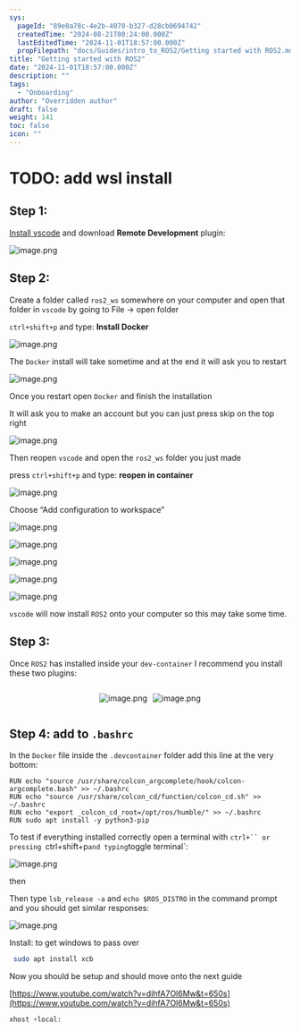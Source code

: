 ```yaml
---
sys:
  pageId: "89e0a78c-4e2b-4070-b327-d28cb0694742"
  createdTime: "2024-08-21T00:24:00.000Z"
  lastEditedTime: "2024-11-01T18:57:00.000Z"
  propFilepath: "docs/Guides/intro_to_ROS2/Getting started with ROS2.md"
title: "Getting started with ROS2"
date: "2024-11-01T18:57:00.000Z"
description: ""
tags:
  - "Onboarding"
author: "Overridden author"
draft: false
weight: 141
toc: false
icon: ""
---
```


# TODO: add wsl install

## Step 1:

[Install vscode](https://code.visualstudio.com/download) and download **Remote Development** plugin:

![image.png](https://prod-files-secure.s3.us-west-2.amazonaws.com/d518164a-d88e-44d1-a4ee-3adb3bd8bce0/efb52993-1881-4a40-b95e-6f020334f022/image.png?X-Amz-Algorithm=AWS4-HMAC-SHA256&X-Amz-Content-Sha256=UNSIGNED-PAYLOAD&X-Amz-Credential=ASIAZI2LB4666DXISLLG%2F20250421%2Fus-west-2%2Fs3%2Faws4_request&X-Amz-Date=20250421T230759Z&X-Amz-Expires=3600&X-Amz-Security-Token=IQoJb3JpZ2luX2VjED4aCXVzLXdlc3QtMiJHMEUCIEGQcgiCpZQjEFG0q07VFCBX4w8Fn1Vl4RQnqAOd6bnhAiEAubZSBJ0hoSgMbWy29nBDbLsGEvkfDM6UInpNXubRWGwqiAQIx%2F%2F%2F%2F%2F%2F%2F%2F%2F%2F%2FARAAGgw2Mzc0MjMxODM4MDUiDKQEoVnUysMtDMnCyircA%2FAFJwb925l2Gvx2EppoYPEXQINqciZAEFfj2b5hIcctfcZJHN2HHEc2a8f3ohbOLipPjA6Jl27cUpwjxG9%2FiAd8GXxcfQpKSrZmznvXf22JeNn6TW1XpL6GapHjX%2FzHGsudkAgPYwCQT4cxdr0Rm4eHRMpsxgEs3QZFSGla0AI%2BdTTveg1ZA2SszbY1f8wL8g1vXOU2iZ17JlvMvlwY3%2B1OEw8KceN06tjnDhfg2SVGSO1NhshMCFP9Tl3g5p1X%2BUKCrOQX%2BBnvQxG48mbEEG3xar56%2BUwFQ8lisA61RBFCzQICFCZlu3cPgudKqpCOwaaI24ccbRVrzr3Cd8wXgcd%2F9IFUCEr1GBqdWGF%2FLYRypKxILiLkgSStgHErqPYDH8Qo%2BiBUM0Nq41pOso5yj3XBu5TajetFeS7cjcQp%2BZw9luyZGH%2FN33SEWbSRKXaw0vVskj4wISpNoBOeEOk5E8CHTdjPfvY1XSiYFSLP07e8%2BvfO5hi1yCBjhV6Il7ISItI6f6k6Q8n9lgkkw8eW%2Bo9PJ4VMtFNsW3jx2ijaBk4hCoC5jx6k%2BFQaEyriRjwdzCv3IScWEDQAAqtikqucxkwgJ8p%2Bxkrub%2B6QB6nUrRCN%2F%2FFIOoUgDp8pdJbLMKyHm8AGOqUBoaGKWHYy8h3pMH88m3azmUvHPN6voYR8U8RZL%2B98QK7uCYo5OjhihNMTdN%2FyJ9yA0iCVRJv9wxyXVUb8%2Bj%2BlfDJOCQ9BkJzTEyKv9G8%2FtqaJ2ivhBlHUkKQpi3guD1MtyL71v7SAmaR0MRf9BX3vJjUBEXIocls1zmAhezUGL4M8DmkOvxj25tQn2MXHvrd8vhpsx4tleaQ9EFRI1su5LsyXAjfQ&X-Amz-Signature=58e36adb6780bd04511965cea9bf212e45c2a9f85774db1e84575fb86666d7c6&X-Amz-SignedHeaders=host&x-id=GetObject)

## Step 2:

Create a folder called `ros2_ws` somewhere on your computer and open that folder in `vscode` by going to File → open folder 

`ctrl+shift+p` and type: **Install Docker**

![image.png](https://prod-files-secure.s3.us-west-2.amazonaws.com/d518164a-d88e-44d1-a4ee-3adb3bd8bce0/2269dc0e-1cd5-47ff-bceb-c04ad9b2eab0/image.png?X-Amz-Algorithm=AWS4-HMAC-SHA256&X-Amz-Content-Sha256=UNSIGNED-PAYLOAD&X-Amz-Credential=ASIAZI2LB4666DXISLLG%2F20250421%2Fus-west-2%2Fs3%2Faws4_request&X-Amz-Date=20250421T230759Z&X-Amz-Expires=3600&X-Amz-Security-Token=IQoJb3JpZ2luX2VjED4aCXVzLXdlc3QtMiJHMEUCIEGQcgiCpZQjEFG0q07VFCBX4w8Fn1Vl4RQnqAOd6bnhAiEAubZSBJ0hoSgMbWy29nBDbLsGEvkfDM6UInpNXubRWGwqiAQIx%2F%2F%2F%2F%2F%2F%2F%2F%2F%2F%2FARAAGgw2Mzc0MjMxODM4MDUiDKQEoVnUysMtDMnCyircA%2FAFJwb925l2Gvx2EppoYPEXQINqciZAEFfj2b5hIcctfcZJHN2HHEc2a8f3ohbOLipPjA6Jl27cUpwjxG9%2FiAd8GXxcfQpKSrZmznvXf22JeNn6TW1XpL6GapHjX%2FzHGsudkAgPYwCQT4cxdr0Rm4eHRMpsxgEs3QZFSGla0AI%2BdTTveg1ZA2SszbY1f8wL8g1vXOU2iZ17JlvMvlwY3%2B1OEw8KceN06tjnDhfg2SVGSO1NhshMCFP9Tl3g5p1X%2BUKCrOQX%2BBnvQxG48mbEEG3xar56%2BUwFQ8lisA61RBFCzQICFCZlu3cPgudKqpCOwaaI24ccbRVrzr3Cd8wXgcd%2F9IFUCEr1GBqdWGF%2FLYRypKxILiLkgSStgHErqPYDH8Qo%2BiBUM0Nq41pOso5yj3XBu5TajetFeS7cjcQp%2BZw9luyZGH%2FN33SEWbSRKXaw0vVskj4wISpNoBOeEOk5E8CHTdjPfvY1XSiYFSLP07e8%2BvfO5hi1yCBjhV6Il7ISItI6f6k6Q8n9lgkkw8eW%2Bo9PJ4VMtFNsW3jx2ijaBk4hCoC5jx6k%2BFQaEyriRjwdzCv3IScWEDQAAqtikqucxkwgJ8p%2Bxkrub%2B6QB6nUrRCN%2F%2FFIOoUgDp8pdJbLMKyHm8AGOqUBoaGKWHYy8h3pMH88m3azmUvHPN6voYR8U8RZL%2B98QK7uCYo5OjhihNMTdN%2FyJ9yA0iCVRJv9wxyXVUb8%2Bj%2BlfDJOCQ9BkJzTEyKv9G8%2FtqaJ2ivhBlHUkKQpi3guD1MtyL71v7SAmaR0MRf9BX3vJjUBEXIocls1zmAhezUGL4M8DmkOvxj25tQn2MXHvrd8vhpsx4tleaQ9EFRI1su5LsyXAjfQ&X-Amz-Signature=bca8cdfcef375ee5c4cc9b65a2e0c204c9bf27ff19f9d696011eb34b1f68a660&X-Amz-SignedHeaders=host&x-id=GetObject)

The `Docker` install will take sometime and at the end it will ask you to restart

![image.png](https://prod-files-secure.s3.us-west-2.amazonaws.com/d518164a-d88e-44d1-a4ee-3adb3bd8bce0/ed233f78-be33-4b1f-b89c-9c346c0e961e/image.png?X-Amz-Algorithm=AWS4-HMAC-SHA256&X-Amz-Content-Sha256=UNSIGNED-PAYLOAD&X-Amz-Credential=ASIAZI2LB4666DXISLLG%2F20250421%2Fus-west-2%2Fs3%2Faws4_request&X-Amz-Date=20250421T230759Z&X-Amz-Expires=3600&X-Amz-Security-Token=IQoJb3JpZ2luX2VjED4aCXVzLXdlc3QtMiJHMEUCIEGQcgiCpZQjEFG0q07VFCBX4w8Fn1Vl4RQnqAOd6bnhAiEAubZSBJ0hoSgMbWy29nBDbLsGEvkfDM6UInpNXubRWGwqiAQIx%2F%2F%2F%2F%2F%2F%2F%2F%2F%2F%2FARAAGgw2Mzc0MjMxODM4MDUiDKQEoVnUysMtDMnCyircA%2FAFJwb925l2Gvx2EppoYPEXQINqciZAEFfj2b5hIcctfcZJHN2HHEc2a8f3ohbOLipPjA6Jl27cUpwjxG9%2FiAd8GXxcfQpKSrZmznvXf22JeNn6TW1XpL6GapHjX%2FzHGsudkAgPYwCQT4cxdr0Rm4eHRMpsxgEs3QZFSGla0AI%2BdTTveg1ZA2SszbY1f8wL8g1vXOU2iZ17JlvMvlwY3%2B1OEw8KceN06tjnDhfg2SVGSO1NhshMCFP9Tl3g5p1X%2BUKCrOQX%2BBnvQxG48mbEEG3xar56%2BUwFQ8lisA61RBFCzQICFCZlu3cPgudKqpCOwaaI24ccbRVrzr3Cd8wXgcd%2F9IFUCEr1GBqdWGF%2FLYRypKxILiLkgSStgHErqPYDH8Qo%2BiBUM0Nq41pOso5yj3XBu5TajetFeS7cjcQp%2BZw9luyZGH%2FN33SEWbSRKXaw0vVskj4wISpNoBOeEOk5E8CHTdjPfvY1XSiYFSLP07e8%2BvfO5hi1yCBjhV6Il7ISItI6f6k6Q8n9lgkkw8eW%2Bo9PJ4VMtFNsW3jx2ijaBk4hCoC5jx6k%2BFQaEyriRjwdzCv3IScWEDQAAqtikqucxkwgJ8p%2Bxkrub%2B6QB6nUrRCN%2F%2FFIOoUgDp8pdJbLMKyHm8AGOqUBoaGKWHYy8h3pMH88m3azmUvHPN6voYR8U8RZL%2B98QK7uCYo5OjhihNMTdN%2FyJ9yA0iCVRJv9wxyXVUb8%2Bj%2BlfDJOCQ9BkJzTEyKv9G8%2FtqaJ2ivhBlHUkKQpi3guD1MtyL71v7SAmaR0MRf9BX3vJjUBEXIocls1zmAhezUGL4M8DmkOvxj25tQn2MXHvrd8vhpsx4tleaQ9EFRI1su5LsyXAjfQ&X-Amz-Signature=ce339ed291f8f90d48d10cf854b7617a73c594a5ecb75eaaa52c9dcef3fd4958&X-Amz-SignedHeaders=host&x-id=GetObject)

Once you restart open `Docker` and finish the installation

It will ask you to make an account but you can just press skip on the top right

![image.png](https://prod-files-secure.s3.us-west-2.amazonaws.com/d518164a-d88e-44d1-a4ee-3adb3bd8bce0/21010ad9-1659-4fd9-9f59-9932a09b2a3d/image.png?X-Amz-Algorithm=AWS4-HMAC-SHA256&X-Amz-Content-Sha256=UNSIGNED-PAYLOAD&X-Amz-Credential=ASIAZI2LB4666DXISLLG%2F20250421%2Fus-west-2%2Fs3%2Faws4_request&X-Amz-Date=20250421T230759Z&X-Amz-Expires=3600&X-Amz-Security-Token=IQoJb3JpZ2luX2VjED4aCXVzLXdlc3QtMiJHMEUCIEGQcgiCpZQjEFG0q07VFCBX4w8Fn1Vl4RQnqAOd6bnhAiEAubZSBJ0hoSgMbWy29nBDbLsGEvkfDM6UInpNXubRWGwqiAQIx%2F%2F%2F%2F%2F%2F%2F%2F%2F%2F%2FARAAGgw2Mzc0MjMxODM4MDUiDKQEoVnUysMtDMnCyircA%2FAFJwb925l2Gvx2EppoYPEXQINqciZAEFfj2b5hIcctfcZJHN2HHEc2a8f3ohbOLipPjA6Jl27cUpwjxG9%2FiAd8GXxcfQpKSrZmznvXf22JeNn6TW1XpL6GapHjX%2FzHGsudkAgPYwCQT4cxdr0Rm4eHRMpsxgEs3QZFSGla0AI%2BdTTveg1ZA2SszbY1f8wL8g1vXOU2iZ17JlvMvlwY3%2B1OEw8KceN06tjnDhfg2SVGSO1NhshMCFP9Tl3g5p1X%2BUKCrOQX%2BBnvQxG48mbEEG3xar56%2BUwFQ8lisA61RBFCzQICFCZlu3cPgudKqpCOwaaI24ccbRVrzr3Cd8wXgcd%2F9IFUCEr1GBqdWGF%2FLYRypKxILiLkgSStgHErqPYDH8Qo%2BiBUM0Nq41pOso5yj3XBu5TajetFeS7cjcQp%2BZw9luyZGH%2FN33SEWbSRKXaw0vVskj4wISpNoBOeEOk5E8CHTdjPfvY1XSiYFSLP07e8%2BvfO5hi1yCBjhV6Il7ISItI6f6k6Q8n9lgkkw8eW%2Bo9PJ4VMtFNsW3jx2ijaBk4hCoC5jx6k%2BFQaEyriRjwdzCv3IScWEDQAAqtikqucxkwgJ8p%2Bxkrub%2B6QB6nUrRCN%2F%2FFIOoUgDp8pdJbLMKyHm8AGOqUBoaGKWHYy8h3pMH88m3azmUvHPN6voYR8U8RZL%2B98QK7uCYo5OjhihNMTdN%2FyJ9yA0iCVRJv9wxyXVUb8%2Bj%2BlfDJOCQ9BkJzTEyKv9G8%2FtqaJ2ivhBlHUkKQpi3guD1MtyL71v7SAmaR0MRf9BX3vJjUBEXIocls1zmAhezUGL4M8DmkOvxj25tQn2MXHvrd8vhpsx4tleaQ9EFRI1su5LsyXAjfQ&X-Amz-Signature=2d60286ce38492cdd14434d1072d98bd89cf2c3490000e90337a42e500af47c8&X-Amz-SignedHeaders=host&x-id=GetObject)

Then reopen `vscode` and open the `ros2_ws` folder you just made

press `ctrl+shift+p` and type: **reopen in container**

![image.png](https://prod-files-secure.s3.us-west-2.amazonaws.com/d518164a-d88e-44d1-a4ee-3adb3bd8bce0/4e93b8c2-41ad-488c-8095-c74205196118/image.png?X-Amz-Algorithm=AWS4-HMAC-SHA256&X-Amz-Content-Sha256=UNSIGNED-PAYLOAD&X-Amz-Credential=ASIAZI2LB4666DXISLLG%2F20250421%2Fus-west-2%2Fs3%2Faws4_request&X-Amz-Date=20250421T230759Z&X-Amz-Expires=3600&X-Amz-Security-Token=IQoJb3JpZ2luX2VjED4aCXVzLXdlc3QtMiJHMEUCIEGQcgiCpZQjEFG0q07VFCBX4w8Fn1Vl4RQnqAOd6bnhAiEAubZSBJ0hoSgMbWy29nBDbLsGEvkfDM6UInpNXubRWGwqiAQIx%2F%2F%2F%2F%2F%2F%2F%2F%2F%2F%2FARAAGgw2Mzc0MjMxODM4MDUiDKQEoVnUysMtDMnCyircA%2FAFJwb925l2Gvx2EppoYPEXQINqciZAEFfj2b5hIcctfcZJHN2HHEc2a8f3ohbOLipPjA6Jl27cUpwjxG9%2FiAd8GXxcfQpKSrZmznvXf22JeNn6TW1XpL6GapHjX%2FzHGsudkAgPYwCQT4cxdr0Rm4eHRMpsxgEs3QZFSGla0AI%2BdTTveg1ZA2SszbY1f8wL8g1vXOU2iZ17JlvMvlwY3%2B1OEw8KceN06tjnDhfg2SVGSO1NhshMCFP9Tl3g5p1X%2BUKCrOQX%2BBnvQxG48mbEEG3xar56%2BUwFQ8lisA61RBFCzQICFCZlu3cPgudKqpCOwaaI24ccbRVrzr3Cd8wXgcd%2F9IFUCEr1GBqdWGF%2FLYRypKxILiLkgSStgHErqPYDH8Qo%2BiBUM0Nq41pOso5yj3XBu5TajetFeS7cjcQp%2BZw9luyZGH%2FN33SEWbSRKXaw0vVskj4wISpNoBOeEOk5E8CHTdjPfvY1XSiYFSLP07e8%2BvfO5hi1yCBjhV6Il7ISItI6f6k6Q8n9lgkkw8eW%2Bo9PJ4VMtFNsW3jx2ijaBk4hCoC5jx6k%2BFQaEyriRjwdzCv3IScWEDQAAqtikqucxkwgJ8p%2Bxkrub%2B6QB6nUrRCN%2F%2FFIOoUgDp8pdJbLMKyHm8AGOqUBoaGKWHYy8h3pMH88m3azmUvHPN6voYR8U8RZL%2B98QK7uCYo5OjhihNMTdN%2FyJ9yA0iCVRJv9wxyXVUb8%2Bj%2BlfDJOCQ9BkJzTEyKv9G8%2FtqaJ2ivhBlHUkKQpi3guD1MtyL71v7SAmaR0MRf9BX3vJjUBEXIocls1zmAhezUGL4M8DmkOvxj25tQn2MXHvrd8vhpsx4tleaQ9EFRI1su5LsyXAjfQ&X-Amz-Signature=e88baa7015d5894cfc8787508bbc59a19e37da8c634ecb651af3c3a3d0426717&X-Amz-SignedHeaders=host&x-id=GetObject)

Choose “Add configuration to workspace”

![image.png](https://prod-files-secure.s3.us-west-2.amazonaws.com/d518164a-d88e-44d1-a4ee-3adb3bd8bce0/9560b282-5060-4989-ba37-97e7b2c22476/image.png?X-Amz-Algorithm=AWS4-HMAC-SHA256&X-Amz-Content-Sha256=UNSIGNED-PAYLOAD&X-Amz-Credential=ASIAZI2LB4666DXISLLG%2F20250421%2Fus-west-2%2Fs3%2Faws4_request&X-Amz-Date=20250421T230759Z&X-Amz-Expires=3600&X-Amz-Security-Token=IQoJb3JpZ2luX2VjED4aCXVzLXdlc3QtMiJHMEUCIEGQcgiCpZQjEFG0q07VFCBX4w8Fn1Vl4RQnqAOd6bnhAiEAubZSBJ0hoSgMbWy29nBDbLsGEvkfDM6UInpNXubRWGwqiAQIx%2F%2F%2F%2F%2F%2F%2F%2F%2F%2F%2FARAAGgw2Mzc0MjMxODM4MDUiDKQEoVnUysMtDMnCyircA%2FAFJwb925l2Gvx2EppoYPEXQINqciZAEFfj2b5hIcctfcZJHN2HHEc2a8f3ohbOLipPjA6Jl27cUpwjxG9%2FiAd8GXxcfQpKSrZmznvXf22JeNn6TW1XpL6GapHjX%2FzHGsudkAgPYwCQT4cxdr0Rm4eHRMpsxgEs3QZFSGla0AI%2BdTTveg1ZA2SszbY1f8wL8g1vXOU2iZ17JlvMvlwY3%2B1OEw8KceN06tjnDhfg2SVGSO1NhshMCFP9Tl3g5p1X%2BUKCrOQX%2BBnvQxG48mbEEG3xar56%2BUwFQ8lisA61RBFCzQICFCZlu3cPgudKqpCOwaaI24ccbRVrzr3Cd8wXgcd%2F9IFUCEr1GBqdWGF%2FLYRypKxILiLkgSStgHErqPYDH8Qo%2BiBUM0Nq41pOso5yj3XBu5TajetFeS7cjcQp%2BZw9luyZGH%2FN33SEWbSRKXaw0vVskj4wISpNoBOeEOk5E8CHTdjPfvY1XSiYFSLP07e8%2BvfO5hi1yCBjhV6Il7ISItI6f6k6Q8n9lgkkw8eW%2Bo9PJ4VMtFNsW3jx2ijaBk4hCoC5jx6k%2BFQaEyriRjwdzCv3IScWEDQAAqtikqucxkwgJ8p%2Bxkrub%2B6QB6nUrRCN%2F%2FFIOoUgDp8pdJbLMKyHm8AGOqUBoaGKWHYy8h3pMH88m3azmUvHPN6voYR8U8RZL%2B98QK7uCYo5OjhihNMTdN%2FyJ9yA0iCVRJv9wxyXVUb8%2Bj%2BlfDJOCQ9BkJzTEyKv9G8%2FtqaJ2ivhBlHUkKQpi3guD1MtyL71v7SAmaR0MRf9BX3vJjUBEXIocls1zmAhezUGL4M8DmkOvxj25tQn2MXHvrd8vhpsx4tleaQ9EFRI1su5LsyXAjfQ&X-Amz-Signature=b48c95492cd9c289b1d70c4aca85d4acd50c3dd8b98de91b7540f0cf1ff73f1d&X-Amz-SignedHeaders=host&x-id=GetObject)

![image.png](https://prod-files-secure.s3.us-west-2.amazonaws.com/d518164a-d88e-44d1-a4ee-3adb3bd8bce0/2ee63f81-886b-48e8-a553-dc6e5eac99e4/image.png?X-Amz-Algorithm=AWS4-HMAC-SHA256&X-Amz-Content-Sha256=UNSIGNED-PAYLOAD&X-Amz-Credential=ASIAZI2LB4666DXISLLG%2F20250421%2Fus-west-2%2Fs3%2Faws4_request&X-Amz-Date=20250421T230759Z&X-Amz-Expires=3600&X-Amz-Security-Token=IQoJb3JpZ2luX2VjED4aCXVzLXdlc3QtMiJHMEUCIEGQcgiCpZQjEFG0q07VFCBX4w8Fn1Vl4RQnqAOd6bnhAiEAubZSBJ0hoSgMbWy29nBDbLsGEvkfDM6UInpNXubRWGwqiAQIx%2F%2F%2F%2F%2F%2F%2F%2F%2F%2F%2FARAAGgw2Mzc0MjMxODM4MDUiDKQEoVnUysMtDMnCyircA%2FAFJwb925l2Gvx2EppoYPEXQINqciZAEFfj2b5hIcctfcZJHN2HHEc2a8f3ohbOLipPjA6Jl27cUpwjxG9%2FiAd8GXxcfQpKSrZmznvXf22JeNn6TW1XpL6GapHjX%2FzHGsudkAgPYwCQT4cxdr0Rm4eHRMpsxgEs3QZFSGla0AI%2BdTTveg1ZA2SszbY1f8wL8g1vXOU2iZ17JlvMvlwY3%2B1OEw8KceN06tjnDhfg2SVGSO1NhshMCFP9Tl3g5p1X%2BUKCrOQX%2BBnvQxG48mbEEG3xar56%2BUwFQ8lisA61RBFCzQICFCZlu3cPgudKqpCOwaaI24ccbRVrzr3Cd8wXgcd%2F9IFUCEr1GBqdWGF%2FLYRypKxILiLkgSStgHErqPYDH8Qo%2BiBUM0Nq41pOso5yj3XBu5TajetFeS7cjcQp%2BZw9luyZGH%2FN33SEWbSRKXaw0vVskj4wISpNoBOeEOk5E8CHTdjPfvY1XSiYFSLP07e8%2BvfO5hi1yCBjhV6Il7ISItI6f6k6Q8n9lgkkw8eW%2Bo9PJ4VMtFNsW3jx2ijaBk4hCoC5jx6k%2BFQaEyriRjwdzCv3IScWEDQAAqtikqucxkwgJ8p%2Bxkrub%2B6QB6nUrRCN%2F%2FFIOoUgDp8pdJbLMKyHm8AGOqUBoaGKWHYy8h3pMH88m3azmUvHPN6voYR8U8RZL%2B98QK7uCYo5OjhihNMTdN%2FyJ9yA0iCVRJv9wxyXVUb8%2Bj%2BlfDJOCQ9BkJzTEyKv9G8%2FtqaJ2ivhBlHUkKQpi3guD1MtyL71v7SAmaR0MRf9BX3vJjUBEXIocls1zmAhezUGL4M8DmkOvxj25tQn2MXHvrd8vhpsx4tleaQ9EFRI1su5LsyXAjfQ&X-Amz-Signature=097fe1e1e0c054245efe1dbda49c04c04763c957ab3c681e8146af1b0c7c9397&X-Amz-SignedHeaders=host&x-id=GetObject)

![image.png](https://prod-files-secure.s3.us-west-2.amazonaws.com/d518164a-d88e-44d1-a4ee-3adb3bd8bce0/ae1580b2-b048-407e-aed9-b584224a7a04/image.png?X-Amz-Algorithm=AWS4-HMAC-SHA256&X-Amz-Content-Sha256=UNSIGNED-PAYLOAD&X-Amz-Credential=ASIAZI2LB4666DXISLLG%2F20250421%2Fus-west-2%2Fs3%2Faws4_request&X-Amz-Date=20250421T230759Z&X-Amz-Expires=3600&X-Amz-Security-Token=IQoJb3JpZ2luX2VjED4aCXVzLXdlc3QtMiJHMEUCIEGQcgiCpZQjEFG0q07VFCBX4w8Fn1Vl4RQnqAOd6bnhAiEAubZSBJ0hoSgMbWy29nBDbLsGEvkfDM6UInpNXubRWGwqiAQIx%2F%2F%2F%2F%2F%2F%2F%2F%2F%2F%2FARAAGgw2Mzc0MjMxODM4MDUiDKQEoVnUysMtDMnCyircA%2FAFJwb925l2Gvx2EppoYPEXQINqciZAEFfj2b5hIcctfcZJHN2HHEc2a8f3ohbOLipPjA6Jl27cUpwjxG9%2FiAd8GXxcfQpKSrZmznvXf22JeNn6TW1XpL6GapHjX%2FzHGsudkAgPYwCQT4cxdr0Rm4eHRMpsxgEs3QZFSGla0AI%2BdTTveg1ZA2SszbY1f8wL8g1vXOU2iZ17JlvMvlwY3%2B1OEw8KceN06tjnDhfg2SVGSO1NhshMCFP9Tl3g5p1X%2BUKCrOQX%2BBnvQxG48mbEEG3xar56%2BUwFQ8lisA61RBFCzQICFCZlu3cPgudKqpCOwaaI24ccbRVrzr3Cd8wXgcd%2F9IFUCEr1GBqdWGF%2FLYRypKxILiLkgSStgHErqPYDH8Qo%2BiBUM0Nq41pOso5yj3XBu5TajetFeS7cjcQp%2BZw9luyZGH%2FN33SEWbSRKXaw0vVskj4wISpNoBOeEOk5E8CHTdjPfvY1XSiYFSLP07e8%2BvfO5hi1yCBjhV6Il7ISItI6f6k6Q8n9lgkkw8eW%2Bo9PJ4VMtFNsW3jx2ijaBk4hCoC5jx6k%2BFQaEyriRjwdzCv3IScWEDQAAqtikqucxkwgJ8p%2Bxkrub%2B6QB6nUrRCN%2F%2FFIOoUgDp8pdJbLMKyHm8AGOqUBoaGKWHYy8h3pMH88m3azmUvHPN6voYR8U8RZL%2B98QK7uCYo5OjhihNMTdN%2FyJ9yA0iCVRJv9wxyXVUb8%2Bj%2BlfDJOCQ9BkJzTEyKv9G8%2FtqaJ2ivhBlHUkKQpi3guD1MtyL71v7SAmaR0MRf9BX3vJjUBEXIocls1zmAhezUGL4M8DmkOvxj25tQn2MXHvrd8vhpsx4tleaQ9EFRI1su5LsyXAjfQ&X-Amz-Signature=50d24862eb4197b744f6648e9143b7738d09b8c2eeccc6fc4207c633f50ab59b&X-Amz-SignedHeaders=host&x-id=GetObject)

![image.png](https://prod-files-secure.s3.us-west-2.amazonaws.com/d518164a-d88e-44d1-a4ee-3adb3bd8bce0/53255b28-f75e-430f-b9e3-c0ac8577e42b/image.png?X-Amz-Algorithm=AWS4-HMAC-SHA256&X-Amz-Content-Sha256=UNSIGNED-PAYLOAD&X-Amz-Credential=ASIAZI2LB4666DXISLLG%2F20250421%2Fus-west-2%2Fs3%2Faws4_request&X-Amz-Date=20250421T230759Z&X-Amz-Expires=3600&X-Amz-Security-Token=IQoJb3JpZ2luX2VjED4aCXVzLXdlc3QtMiJHMEUCIEGQcgiCpZQjEFG0q07VFCBX4w8Fn1Vl4RQnqAOd6bnhAiEAubZSBJ0hoSgMbWy29nBDbLsGEvkfDM6UInpNXubRWGwqiAQIx%2F%2F%2F%2F%2F%2F%2F%2F%2F%2F%2FARAAGgw2Mzc0MjMxODM4MDUiDKQEoVnUysMtDMnCyircA%2FAFJwb925l2Gvx2EppoYPEXQINqciZAEFfj2b5hIcctfcZJHN2HHEc2a8f3ohbOLipPjA6Jl27cUpwjxG9%2FiAd8GXxcfQpKSrZmznvXf22JeNn6TW1XpL6GapHjX%2FzHGsudkAgPYwCQT4cxdr0Rm4eHRMpsxgEs3QZFSGla0AI%2BdTTveg1ZA2SszbY1f8wL8g1vXOU2iZ17JlvMvlwY3%2B1OEw8KceN06tjnDhfg2SVGSO1NhshMCFP9Tl3g5p1X%2BUKCrOQX%2BBnvQxG48mbEEG3xar56%2BUwFQ8lisA61RBFCzQICFCZlu3cPgudKqpCOwaaI24ccbRVrzr3Cd8wXgcd%2F9IFUCEr1GBqdWGF%2FLYRypKxILiLkgSStgHErqPYDH8Qo%2BiBUM0Nq41pOso5yj3XBu5TajetFeS7cjcQp%2BZw9luyZGH%2FN33SEWbSRKXaw0vVskj4wISpNoBOeEOk5E8CHTdjPfvY1XSiYFSLP07e8%2BvfO5hi1yCBjhV6Il7ISItI6f6k6Q8n9lgkkw8eW%2Bo9PJ4VMtFNsW3jx2ijaBk4hCoC5jx6k%2BFQaEyriRjwdzCv3IScWEDQAAqtikqucxkwgJ8p%2Bxkrub%2B6QB6nUrRCN%2F%2FFIOoUgDp8pdJbLMKyHm8AGOqUBoaGKWHYy8h3pMH88m3azmUvHPN6voYR8U8RZL%2B98QK7uCYo5OjhihNMTdN%2FyJ9yA0iCVRJv9wxyXVUb8%2Bj%2BlfDJOCQ9BkJzTEyKv9G8%2FtqaJ2ivhBlHUkKQpi3guD1MtyL71v7SAmaR0MRf9BX3vJjUBEXIocls1zmAhezUGL4M8DmkOvxj25tQn2MXHvrd8vhpsx4tleaQ9EFRI1su5LsyXAjfQ&X-Amz-Signature=dbba70e1f1bbf9cbc75633b02c83b9a658bb40477861346000d905012746277b&X-Amz-SignedHeaders=host&x-id=GetObject)

![image.png](https://prod-files-secure.s3.us-west-2.amazonaws.com/d518164a-d88e-44d1-a4ee-3adb3bd8bce0/7c562767-5af9-4ffb-97d1-327bcdf4ee00/image.png?X-Amz-Algorithm=AWS4-HMAC-SHA256&X-Amz-Content-Sha256=UNSIGNED-PAYLOAD&X-Amz-Credential=ASIAZI2LB4666DXISLLG%2F20250421%2Fus-west-2%2Fs3%2Faws4_request&X-Amz-Date=20250421T230759Z&X-Amz-Expires=3600&X-Amz-Security-Token=IQoJb3JpZ2luX2VjED4aCXVzLXdlc3QtMiJHMEUCIEGQcgiCpZQjEFG0q07VFCBX4w8Fn1Vl4RQnqAOd6bnhAiEAubZSBJ0hoSgMbWy29nBDbLsGEvkfDM6UInpNXubRWGwqiAQIx%2F%2F%2F%2F%2F%2F%2F%2F%2F%2F%2FARAAGgw2Mzc0MjMxODM4MDUiDKQEoVnUysMtDMnCyircA%2FAFJwb925l2Gvx2EppoYPEXQINqciZAEFfj2b5hIcctfcZJHN2HHEc2a8f3ohbOLipPjA6Jl27cUpwjxG9%2FiAd8GXxcfQpKSrZmznvXf22JeNn6TW1XpL6GapHjX%2FzHGsudkAgPYwCQT4cxdr0Rm4eHRMpsxgEs3QZFSGla0AI%2BdTTveg1ZA2SszbY1f8wL8g1vXOU2iZ17JlvMvlwY3%2B1OEw8KceN06tjnDhfg2SVGSO1NhshMCFP9Tl3g5p1X%2BUKCrOQX%2BBnvQxG48mbEEG3xar56%2BUwFQ8lisA61RBFCzQICFCZlu3cPgudKqpCOwaaI24ccbRVrzr3Cd8wXgcd%2F9IFUCEr1GBqdWGF%2FLYRypKxILiLkgSStgHErqPYDH8Qo%2BiBUM0Nq41pOso5yj3XBu5TajetFeS7cjcQp%2BZw9luyZGH%2FN33SEWbSRKXaw0vVskj4wISpNoBOeEOk5E8CHTdjPfvY1XSiYFSLP07e8%2BvfO5hi1yCBjhV6Il7ISItI6f6k6Q8n9lgkkw8eW%2Bo9PJ4VMtFNsW3jx2ijaBk4hCoC5jx6k%2BFQaEyriRjwdzCv3IScWEDQAAqtikqucxkwgJ8p%2Bxkrub%2B6QB6nUrRCN%2F%2FFIOoUgDp8pdJbLMKyHm8AGOqUBoaGKWHYy8h3pMH88m3azmUvHPN6voYR8U8RZL%2B98QK7uCYo5OjhihNMTdN%2FyJ9yA0iCVRJv9wxyXVUb8%2Bj%2BlfDJOCQ9BkJzTEyKv9G8%2FtqaJ2ivhBlHUkKQpi3guD1MtyL71v7SAmaR0MRf9BX3vJjUBEXIocls1zmAhezUGL4M8DmkOvxj25tQn2MXHvrd8vhpsx4tleaQ9EFRI1su5LsyXAjfQ&X-Amz-Signature=df97608faf5389272d73ffc1ceb5ce4c05618867870f7ba810933d670213c39c&X-Amz-SignedHeaders=host&x-id=GetObject)

`vscode` will now install `ROS2` onto your computer so this may take some time.

## Step 3:

Once `ROS2` has installed inside your `dev-container` I recommend you install these two plugins:

<div style="display: flex;flex-direction: row; column-gap:10px; max-width: 630px;justify-content: center;">
<div>

![image.png](https://prod-files-secure.s3.us-west-2.amazonaws.com/d518164a-d88e-44d1-a4ee-3adb3bd8bce0/3fc3d550-5a54-4ba1-ba6b-faa01cdb7369/image.png?X-Amz-Algorithm=AWS4-HMAC-SHA256&X-Amz-Content-Sha256=UNSIGNED-PAYLOAD&X-Amz-Credential=ASIAZI2LB466QH7INILY%2F20250421%2Fus-west-2%2Fs3%2Faws4_request&X-Amz-Date=20250421T230802Z&X-Amz-Expires=3600&X-Amz-Security-Token=IQoJb3JpZ2luX2VjED4aCXVzLXdlc3QtMiJGMEQCIGhfXxZRkED9ZaHxQeTadjINcTUKnVC8J1Q5UfcuAnuCAiBjyXK%2FUfJ5H1z1FGxu2iB4rMft7pBxYjCGrFsnPExhWCqIBAjH%2F%2F%2F%2F%2F%2F%2F%2F%2F%2F8BEAAaDDYzNzQyMzE4MzgwNSIMkdB%2BGlbPoNfsDGPfKtwDqcYj2XZucIicz21JqDK9SgvqF2soa6NwApgeUsHlsAJye9jwh%2BwMqno7NcCnOgV7Cnu80Knw272XoKN9RV8vVglUCyTEq%2FuAjgHeBxnzP%2FnO9Xr%2F4F3sfRd3FMWe4tKiO3GqmE5gtWhj1ZJGZ5%2FjCcLhnpJR4lUIvXn%2BECivu6%2FKALjzz9K0Yu5vn8Od1aNPg6m9lFQ3Tsq0LaUUbuklmAPTbh1NrpG3MvOK%2FgLTP8ZQu3jLDpFV2siXf8O%2FpVmk4HjggQE9OmUcS%2BpvwlyfieqwkkOYIQuktjR7JsrEo3upOLjHKgwNSUj6HHkIOvTYBfano8tJLh0pYicklBZq2tKZkLsM88a5qhQ48TOl8xIHhcgu9Lo3JXrmI6B7Ii2Zm7HQGM%2FVKvbbusF%2BXpFqBONYBChlG4Xj5CwZvHXw2gJbGEBR5UqBxGUxzuJ7XmvlQGhNsE93ru7FlDRlgqZ00JIJgMZAr8q6YC3qcpzo4gj514JrGwZ7bt0uUpO5jxXAyeM4NmER47lUeX6ysdD7UDi%2FuI3oxa01ezt66zTooNxQ8O0afuMXZbKWlF3%2FI4YVdMetyNs3cLA8yjJwbfqnfWhOOtj%2FKdyXRXLhyCB7JkRESaNchRqvh96wM2wwt4ebwAY6pgEFPWpmkmPP%2FcgIhq7P4QPNLaj8tddM%2BevAwPDyERU8d1MNnd3K9VRi0Oy4AKElI4MdqI8lPlXxgSDkMsEYCPi0k4Wq4xXZyURBYWQ0Zp2W0B0YVIFUMPeQ9C2NoSLA3i4zK3pT%2F0ijlZ7Xt9cCJFt1HSs%2BP22uqDYcTyQMreAzbthBx7dRomQjdTa4B74SbtmRzsUj2%2B4CEsgrWUzwogyRwnoYPH2d&X-Amz-Signature=b416221540dcf548e120cef60ffffb1b300d7fd11a9c0f455f52bf0751a7969c&X-Amz-SignedHeaders=host&x-id=GetObject)

</div>
<div>

![image.png](https://prod-files-secure.s3.us-west-2.amazonaws.com/d518164a-d88e-44d1-a4ee-3adb3bd8bce0/d994cc66-13c2-4093-a5a3-f84cf4601a82/image.png?X-Amz-Algorithm=AWS4-HMAC-SHA256&X-Amz-Content-Sha256=UNSIGNED-PAYLOAD&X-Amz-Credential=ASIAZI2LB466RRJUTRCZ%2F20250421%2Fus-west-2%2Fs3%2Faws4_request&X-Amz-Date=20250421T230802Z&X-Amz-Expires=3600&X-Amz-Security-Token=IQoJb3JpZ2luX2VjED4aCXVzLXdlc3QtMiJHMEUCIQD4MkLqZS%2BdGGZVdsuYUYBq7HDklpG%2F8tNQCfq3ETL6JQIgGC0xwZ1qK4JdRep%2Bh%2FwqHsGpBMdplPX%2FQv8o3ef7fKoqiAQIx%2F%2F%2F%2F%2F%2F%2F%2F%2F%2F%2FARAAGgw2Mzc0MjMxODM4MDUiDK%2BTTkFFCj8VR8B1fircA5TT0BsA77m0RVBrzWEBaNAP7mRu6IN8AQ%2Ffrwa3HpyohCInmML6TPRS6SCUE2CnhFnVteFoV%2Fj%2BPMT6AXQxHO%2BWXUF0c95B%2F2UzhEx7pFSH3k0z24%2FiDOem0wQmE%2BLP6GfG70uzQOZthNfzs3vkj8g2NDZwgAyjyJ69FS%2FvMXeLD74BAYgM3pcUXQZrixQHSYMxyhlVY1werqB8UHOR51zFS2HlFfipOUaune3u7BeJGFbVNGQmoGitroJ9A7HHtY9wxakTCxNwX9Qcc9%2FJkW0RoLaLluNl61Xr%2Fv%2FLYVrDjMvvpsWwmQ9RuXy%2FEjP4AUytgsLIaV2GYWvg7HUGU14Ed6K5KKCAwJpDuwaVGhHIDLBMPkeTEWyK%2B6VR9nRamdoLdUKXSgwdRRDgAOGfqkeWOxKTVwOhK5I6iuZBs7Q57pTuWogkpWnKyxWk46j6BoqD3QnQa60tOEBvS%2FrXcumuPWMYnk%2FZ%2FFNcqmq5tairg2a0616%2BseDAOLMlCCg95xWrApAhfOz1yeN4C1pv1w28rumZwdVg5ZNKj%2F5Jeb%2BB7HVtPxhG0smZYWBZvPtWW%2BbTjE%2Ff3lnuSFi31UcdJY5qU0BzOqfLOzeZbGyYFHDZOQ1gI73paFp8oOQCMLSHm8AGOqUBy4tT4Ujgq5Sz9%2BQUQ%2FW108Qwk3cWaKRcru8f4MhPcNVCAr06XF6mtL6RAncm0FYqSzQBpCjTdLAH5sycrOPSzWKOrPm8eOGbq2D8tpnoyfT%2FZrRgK%2BIitYlBaOFf1EK3zKXOTyvw4ya2uIcPqe0oEdYYnSY4MWl6fadUL9B2Jq%2BA7N%2BLdkIqhQL7dnx%2FuqUNUIpZiPtBwr65A597Bjywsr5nst49&X-Amz-Signature=c02be1fc1125a3bc3ba7691c8ba82c53aacdda1f89fbc409006432e0d80d85b4&X-Amz-SignedHeaders=host&x-id=GetObject)

</div>
</div>

## Step 4: add to `.bashrc`

In the `Docker` file inside the `.devcontainer` folder add this line at the very bottom: 

```docker
RUN echo "source /usr/share/colcon_argcomplete/hook/colcon-argcomplete.bash" >> ~/.bashrc
RUN echo "source /usr/share/colcon_cd/function/colcon_cd.sh" >> ~/.bashrc
RUN echo "export _colcon_cd_root=/opt/ros/humble/" >> ~/.bashrc
RUN sudo apt install -y python3-pip 
```

To test if everything installed correctly open a terminal with `ctrl+`` or pressing `ctrl+shift+p` and typing `toggle terminal`:

![image.png](https://prod-files-secure.s3.us-west-2.amazonaws.com/d518164a-d88e-44d1-a4ee-3adb3bd8bce0/6a4943d8-b04e-4c02-9a58-775f3384d1a5/image.png?X-Amz-Algorithm=AWS4-HMAC-SHA256&X-Amz-Content-Sha256=UNSIGNED-PAYLOAD&X-Amz-Credential=ASIAZI2LB4666DXISLLG%2F20250421%2Fus-west-2%2Fs3%2Faws4_request&X-Amz-Date=20250421T230759Z&X-Amz-Expires=3600&X-Amz-Security-Token=IQoJb3JpZ2luX2VjED4aCXVzLXdlc3QtMiJHMEUCIEGQcgiCpZQjEFG0q07VFCBX4w8Fn1Vl4RQnqAOd6bnhAiEAubZSBJ0hoSgMbWy29nBDbLsGEvkfDM6UInpNXubRWGwqiAQIx%2F%2F%2F%2F%2F%2F%2F%2F%2F%2F%2FARAAGgw2Mzc0MjMxODM4MDUiDKQEoVnUysMtDMnCyircA%2FAFJwb925l2Gvx2EppoYPEXQINqciZAEFfj2b5hIcctfcZJHN2HHEc2a8f3ohbOLipPjA6Jl27cUpwjxG9%2FiAd8GXxcfQpKSrZmznvXf22JeNn6TW1XpL6GapHjX%2FzHGsudkAgPYwCQT4cxdr0Rm4eHRMpsxgEs3QZFSGla0AI%2BdTTveg1ZA2SszbY1f8wL8g1vXOU2iZ17JlvMvlwY3%2B1OEw8KceN06tjnDhfg2SVGSO1NhshMCFP9Tl3g5p1X%2BUKCrOQX%2BBnvQxG48mbEEG3xar56%2BUwFQ8lisA61RBFCzQICFCZlu3cPgudKqpCOwaaI24ccbRVrzr3Cd8wXgcd%2F9IFUCEr1GBqdWGF%2FLYRypKxILiLkgSStgHErqPYDH8Qo%2BiBUM0Nq41pOso5yj3XBu5TajetFeS7cjcQp%2BZw9luyZGH%2FN33SEWbSRKXaw0vVskj4wISpNoBOeEOk5E8CHTdjPfvY1XSiYFSLP07e8%2BvfO5hi1yCBjhV6Il7ISItI6f6k6Q8n9lgkkw8eW%2Bo9PJ4VMtFNsW3jx2ijaBk4hCoC5jx6k%2BFQaEyriRjwdzCv3IScWEDQAAqtikqucxkwgJ8p%2Bxkrub%2B6QB6nUrRCN%2F%2FFIOoUgDp8pdJbLMKyHm8AGOqUBoaGKWHYy8h3pMH88m3azmUvHPN6voYR8U8RZL%2B98QK7uCYo5OjhihNMTdN%2FyJ9yA0iCVRJv9wxyXVUb8%2Bj%2BlfDJOCQ9BkJzTEyKv9G8%2FtqaJ2ivhBlHUkKQpi3guD1MtyL71v7SAmaR0MRf9BX3vJjUBEXIocls1zmAhezUGL4M8DmkOvxj25tQn2MXHvrd8vhpsx4tleaQ9EFRI1su5LsyXAjfQ&X-Amz-Signature=684160e011a03332acf920b65756394dedb25a701aabb12379ba6556cfb474de&X-Amz-SignedHeaders=host&x-id=GetObject)

then 

Then type `lsb_release -a` and `echo $ROS_DISTRO` in the command prompt and you should get similar responses:

![image.png](https://prod-files-secure.s3.us-west-2.amazonaws.com/d518164a-d88e-44d1-a4ee-3adb3bd8bce0/3e635dec-a805-4e85-8b9e-d000e5b71a4e/image.png?X-Amz-Algorithm=AWS4-HMAC-SHA256&X-Amz-Content-Sha256=UNSIGNED-PAYLOAD&X-Amz-Credential=ASIAZI2LB4666DXISLLG%2F20250421%2Fus-west-2%2Fs3%2Faws4_request&X-Amz-Date=20250421T230759Z&X-Amz-Expires=3600&X-Amz-Security-Token=IQoJb3JpZ2luX2VjED4aCXVzLXdlc3QtMiJHMEUCIEGQcgiCpZQjEFG0q07VFCBX4w8Fn1Vl4RQnqAOd6bnhAiEAubZSBJ0hoSgMbWy29nBDbLsGEvkfDM6UInpNXubRWGwqiAQIx%2F%2F%2F%2F%2F%2F%2F%2F%2F%2F%2FARAAGgw2Mzc0MjMxODM4MDUiDKQEoVnUysMtDMnCyircA%2FAFJwb925l2Gvx2EppoYPEXQINqciZAEFfj2b5hIcctfcZJHN2HHEc2a8f3ohbOLipPjA6Jl27cUpwjxG9%2FiAd8GXxcfQpKSrZmznvXf22JeNn6TW1XpL6GapHjX%2FzHGsudkAgPYwCQT4cxdr0Rm4eHRMpsxgEs3QZFSGla0AI%2BdTTveg1ZA2SszbY1f8wL8g1vXOU2iZ17JlvMvlwY3%2B1OEw8KceN06tjnDhfg2SVGSO1NhshMCFP9Tl3g5p1X%2BUKCrOQX%2BBnvQxG48mbEEG3xar56%2BUwFQ8lisA61RBFCzQICFCZlu3cPgudKqpCOwaaI24ccbRVrzr3Cd8wXgcd%2F9IFUCEr1GBqdWGF%2FLYRypKxILiLkgSStgHErqPYDH8Qo%2BiBUM0Nq41pOso5yj3XBu5TajetFeS7cjcQp%2BZw9luyZGH%2FN33SEWbSRKXaw0vVskj4wISpNoBOeEOk5E8CHTdjPfvY1XSiYFSLP07e8%2BvfO5hi1yCBjhV6Il7ISItI6f6k6Q8n9lgkkw8eW%2Bo9PJ4VMtFNsW3jx2ijaBk4hCoC5jx6k%2BFQaEyriRjwdzCv3IScWEDQAAqtikqucxkwgJ8p%2Bxkrub%2B6QB6nUrRCN%2F%2FFIOoUgDp8pdJbLMKyHm8AGOqUBoaGKWHYy8h3pMH88m3azmUvHPN6voYR8U8RZL%2B98QK7uCYo5OjhihNMTdN%2FyJ9yA0iCVRJv9wxyXVUb8%2Bj%2BlfDJOCQ9BkJzTEyKv9G8%2FtqaJ2ivhBlHUkKQpi3guD1MtyL71v7SAmaR0MRf9BX3vJjUBEXIocls1zmAhezUGL4M8DmkOvxj25tQn2MXHvrd8vhpsx4tleaQ9EFRI1su5LsyXAjfQ&X-Amz-Signature=c44f98ee4980c74bf449812a84b86f841a10bab1dbf63177f6c19e0017b6efd6&X-Amz-SignedHeaders=host&x-id=GetObject)

Install:  to get windows to pass over

```bash
 sudo apt install xcb
```

Now you should be setup and should move onto the next guide 

[https://www.youtube.com/watch?v=dihfA7Ol6Mw&t=650s](https://www.youtube.com/watch?v=dihfA7Ol6Mw&t=650s)

```python
xhost +local:
```
